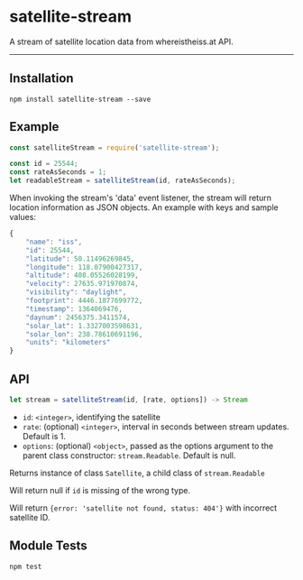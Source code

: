 # satellite-stream

A stream of satellite location data from whereistheiss.at API.

***

## Installation
`npm install satellite-stream --save`

## Example
```javascript
const satelliteStream = require('satellite-stream');

const id = 25544;
const rateAsSeconds = 1;
let readableStream = satelliteStream(id, rateAsSeconds);
```

When invoking the stream's 'data' event listener, the stream will return location information as JSON objects. An example with keys and sample values:
```javascript
{
    "name": "iss",
    "id": 25544,
    "latitude": 50.11496269845,
    "longitude": 118.07900427317,
    "altitude": 408.05526028199,
    "velocity": 27635.971970874,
    "visibility": "daylight",
    "footprint": 4446.1877699772,
    "timestamp": 1364069476,
    "daynum": 2456375.3411574,
    "solar_lat": 1.3327003598631,
    "solar_lon": 238.78610691196,
    "units": "kilometers"
}
```


## API  

```javascript
let stream = satelliteStream(id, [rate, options]) -> Stream
```

 - `id`: `<integer>`, identifying the satellite
 - `rate`: (optional) `<integer>`, interval in seconds between stream updates. Default is 1.
 - `options`: (optional) `<object>`, passed as the options argument to the parent class constructor: `stream.Readable`. Default is null.

Returns instance of class `Satellite`, a child class of `stream.Readable`

Will return null if `id` is missing of the wrong type.

Will return `{error: 'satellite not found, status: 404'}` with incorrect satellite ID.


## Module Tests
`npm test`

